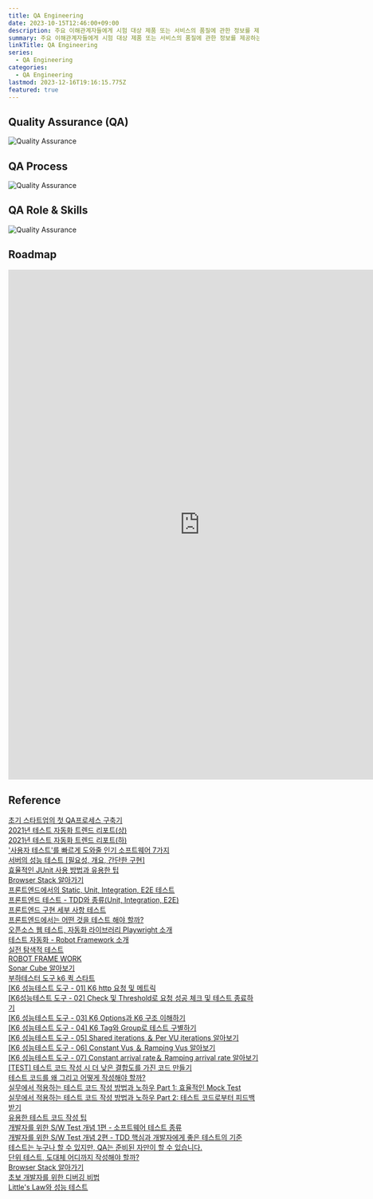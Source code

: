 ```yaml
---
title: QA Engineering
date: 2023-10-15T12:46:00+09:00
description: 주요 이해관계자들에게 시험 대상 제품 또는 서비스의 품질에 관한 정보를 제공하는 조사 과정
summary: 주요 이해관계자들에게 시험 대상 제품 또는 서비스의 품질에 관한 정보를 제공하는 조사 과정
linkTitle: QA Engineering
series:
  - QA Engineering
categories:
  - QA Engineering
lastmod: 2023-12-16T19:16:15.775Z
featured: true
---
```


## Quality Assurance (QA)

![Quality Assurance](media/images/quality-assurance-1.png "https://www.cpfcoindia.com/quality-assurance/")

## QA Process

![Quality Assurance](media/images/Quality-Assurance-Process-1.jpg "https://spinaciatech.com/services/testing-qa/")

## QA Role & Skills

![Quality Assurance](media/images/0_IQmoYSo_cFPuzbEM.webp "https://medium.com/hackernoon/qa-engineering-roles-skills-tools-and-responsibilities-in-a-testing-team-7c499adc8057")

## Roadmap

<p align="center">
<iframe width="768" height="1024" src="https://roadmap.sh/qa?s=652b754df43a58c923ce9d26" frameborder="0" allow="accelerometer; autoplay; encrypted-media; gyroscope; picture-in-picture" allowfullscreen></iframe>
</p>

## Reference

[초기 스타트업의 첫 QA프로세스 구축기](https://yozm.wishket.com/magazine/detail/920/)  
[2021년 테스트 자동화 트렌드 리포트(상)](https://yozm.wishket.com/magazine/detail/687/)  
[2021년 테스트 자동화 트렌드 리포트(하)](https://yozm.wishket.com/magazine/detail/688/)  
['사용자 테스트'를 빠르게 도와줄 인기 소프트웨어 7가지](https://yozm.wishket.com/magazine/detail/206/)  
[서버의 성능 테스트 [필요성, 개요, 간단한 구현]](https://velog.io/@imkkuk/%EC%84%9C%EB%B2%84%EC%9D%98-%EC%84%B1%EB%8A%A5-%ED%85%8C%EC%8A%A4%ED%8A%B8-%ED%95%84%EC%9A%94%EC%84%B1-%EA%B0%9C%EC%9A%94-%EA%B0%84%EB%8B%A8%ED%95%9C-%EA%B5%AC%ED%98%84)  
[효율적인 JUnit 사용 방법과 유용한 팁](https://yozm.wishket.com/magazine/detail/1748/)  
[Browser Stack 알아가기](https://techblog.gccompany.co.kr/broswer-stack-%EC%95%8C%EC%95%84%EA%B0%80%EA%B8%B0-ec97e09b510d)  
[프론트엔드에서의 Static, Unit, Integration, E2E 테스트](https://soojae.tistory.com/82?category=1010060)  
[프론트엔드 테스트 - TDD와 종류(Unit, Integration, E2E)](https://soojae.tistory.com/74)  
[프론트엔드 구현 세부 사항 테스트](https://soojae.tistory.com/84?category=1010060)  
[프론트엔드에서는 어떤 것을 테스트 해야 할까?](https://soojae.tistory.com/83?category=1010060)  
[오픈소스 웹 테스트, 자동화 라이브러리 Playwright 소개](https://devocean.sk.com/search/techBoardDetail.do?ID=165090&boardType=)  
[테스트 자동화 - Robot Framework 소개](https://devocean.sk.com/blog/techBoardDetail.do?ID=163642&boardType=techBlog)  
[실전 탐색적 테스트](https://devocean.sk.com/blog/techBoardDetail.do?page=&boardType=undefined&query=&ID=165216&searchData=&subIndex=)  
[ROBOT FRAME WORK](https://robotframework.org/)  
[Sonar Cube 알아보기](https://devocean.sk.com/blog/techBoardDetail.do?ID=159334&boardType=techBlog)  
[부하테스터 도구 k6 퀵 스타트](https://devocean.sk.com/experts/techBoardDetail.do?ID=164237&boardType=experts)  
[[K6 성능테스트 도구 - 01] K6 http 요청 및 메트릭](https://devocean.sk.com/experts/techBoardDetail.do?ID=164303&boardType=experts)  
[[K6성능테스트 도구 - 02] Check 및 Threshold로 요청 성공 체크 및 테스트 종료하기](https://devocean.sk.com/experts/techBoardDetail.do?ID=164306&boardType=experts)  
[[K6 성능테스트 도구 - 03] K6 Options과 K6 구조 이해하기](https://devocean.sk.com/experts/techBoardDetail.do?ID=164310&boardType=experts)  
[[K6 성능테스트 도구 - 04] K6 Tag와 Group로 테스트 구별하기](https://devocean.sk.com/experts/techBoardDetail.do?ID=164347&boardType=experts)  
[[K6 성능테스트 도구 - 05] Shared iterations ＆ Per VU iterations 알아보기](https://devocean.sk.com/experts/techBoardDetail.do?ID=164358&boardType=experts)  
[[K6 성능테스트 도구 - 06] Constant Vus ＆ Ramping Vus 알아보기](https://devocean.sk.com/experts/techBoardDetail.do?ID=164374&boardType=experts)  
[[K6 성능테스트 도구 - 07] Constant arrival rate＆ Ramping arrival rate 알아보기](https://devocean.sk.com/experts/techBoardDetail.do?ID=164527&boardType=experts)  
[[TEST] 테스트 코드 작성 시 더 낮은 결합도를 가진 코드 만들기](https://bbogle2.tistory.com/entry/TEST-%ED%85%8C%EC%8A%A4%ED%8A%B8-%EC%BD%94%EB%93%9C-%EC%9E%91%EC%84%B1-%EC%8B%9C-%EB%8D%94-%EB%82%AE%EC%9D%80-%EA%B2%B0%ED%95%A9%EB%8F%84%EB%A5%BC-%EA%B0%80%EC%A7%84-%EC%BD%94%EB%93%9C-%EB%A7%8C%EB%93%A4%EA%B8%B0)  
[테스트 코드를 왜 그리고 어떻게 작성해야 할까?](https://tech.inflab.com/20230404-test-code/)  
[실무에서 적용하는 테스트 코드 작성 방법과 노하우 Part 1: 효율적인 Mock Test](https://tech.kakaopay.com/post/mock-test-code/)  
[실무에서 적용하는 테스트 코드 작성 방법과 노하우 Part 2: 테스트 코드로부터 피드백 받기](https://tech.kakaopay.com/post/mock-test-code-part-2/)  
[유용한 테스트 코드 작성 팁](https://dev.gmarket.com/38)  
[개발자를 위한 S/W Test 개념 1편 - 소프트웨어 테스트 종류](https://corp.onda.me/post/the-types-of-software-testing)  
[개발자를 위한 S/W Test 개념 2편 - TDD 핵심과 개발자에게 좋은 테스트의 기준](https://corp.onda.me/post/what-is-test-driven-development-and-good-software-testing-for-devleopers)  
[테스트는 누구나 할 수 있지만, QA는 준비된 자만이 할 수 있습니다.](https://tech.kakaoenterprise.com/104)  
[단위 테스트, 도대체 어디까지 작성해야 할까?](https://medium.com/@lette1394/%EB%8B%A8%EC%9C%84-%ED%85%8C%EC%8A%A4%ED%8A%B8-%EB%8F%84%EB%8C%80%EC%B2%B4-%EC%96%B4%EB%94%94%EA%B9%8C%EC%A7%80-%EC%9E%91%EC%84%B1%ED%95%B4%EC%95%BC-%ED%95%A0%EA%B9%8C-a187eb5b1753)  
[Browser Stack 알아가기](https://techblog.gccompany.co.kr/broswer-stack-%EC%95%8C%EC%95%84%EA%B0%80%EA%B8%B0-ec97e09b510d)  
[초보 개발자를 위한 디버깅 비법](https://www.whatap.io/ko/blog/145/index.html)  
[Little's Law와 성능 테스트](https://www.whatap.io/ko/blog/63/index.html)
